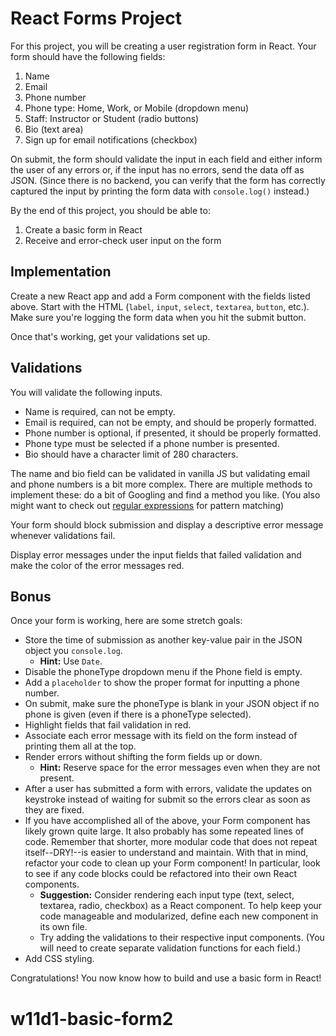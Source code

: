 # React Forms Project

For this project, you will be creating a user registration form in React. Your
form should have the following fields:

1. Name
2. Email
3. Phone number
4. Phone type: Home, Work, or Mobile (dropdown menu)
5. Staff: Instructor or Student (radio buttons)
6. Bio (text area)
7. Sign up for email notifications (checkbox)

On submit, the form should validate the input in each field and either inform
the user of any errors or, if the input has no errors, send the data off as
JSON. (Since there is no backend, you can verify that the form has correctly
captured the input by printing the form data with `console.log()` instead.)

By the end of this project, you should be able to:

1. Create a basic form in React
2. Receive and error-check user input on the form

## Implementation

Create a new React app and add a Form component with the fields listed above.
Start with the HTML (`label`, `input`, `select`, `textarea`, `button`, etc.).
Make sure you're logging the form data when you hit the submit button.

Once that's working, get your validations set up.

## Validations

You will validate the following inputs.

* Name is required, can not be empty.
* Email is required, can not be empty, and should be properly formatted.
* Phone number is optional, if presented, it should be properly formatted.
* Phone type must be selected if a phone number is presented.
* Bio should have a character limit of 280 characters.

The name and bio field can be validated in vanilla JS but validating email and
phone numbers is a bit more complex. There are multiple methods to implement
these: do a bit of Googling and find a method you like. (You also might want to
check out [regular expressions][regex] for pattern matching)

Your form should block submission and display a descriptive error message
whenever validations fail.

Display error messages under the input fields that failed validation and make
the color of the error messages red.

## Bonus

Once your form is working, here are some stretch goals:

* Store the time of submission as another key-value pair in the JSON object you
  `console.log`.
  * **Hint:** Use `Date`.
* Disable the phoneType dropdown menu if the Phone field is empty.
* Add a `placeholder` to show the proper format for inputting a phone number.
* On submit, make sure the phoneType is blank in your JSON object if no phone is
  given (even if there is a phoneType selected).
* Highlight fields that fail validation in red.
* Associate each error message with its field on the form instead of printing
  them all at the top.
* Render errors without shifting the form fields up or down.
  * **Hint:** Reserve space for the error messages even when they are not
    present.
* After a user has submitted a form with errors, validate the updates on
  keystroke instead of waiting for submit so the errors clear as soon as they
  are fixed.
* If you have accomplished all of the above, your Form component has likely
  grown quite large. It also probably has some repeated lines of code. Remember
  that shorter, more modular code that does not repeat itself--DRY!--is easier
  to understand and maintain. With that in mind, refactor your code to clean up
  your Form component! In particular, look to see if any code blocks could be
  refactored into their own React components.
  * **Suggestion:** Consider rendering each input type (text, select, textarea,
    radio, checkbox) as a React component. To help keep your code manageable and
    modularized, define each new component in its own file.
  * Try adding the validations to their respective input components. (You will
    need to create separate validation functions for each field.)
* Add CSS styling.

Congratulations! You now know how to build and use a basic form in React!

[regex]: https://developer.mozilla.org/en-US/docs/Web/JavaScript/Guide/Regular_Expressions
# w11d1-basic-form2
